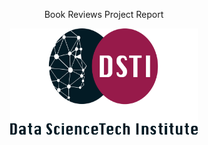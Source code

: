 <p style="text-align: center;">Book Reviews Project Report</p>

<div style="text-align: center;">
<img
src="images/logo_DSTI.png"
width ='300'
height = '170'
>
</div>

